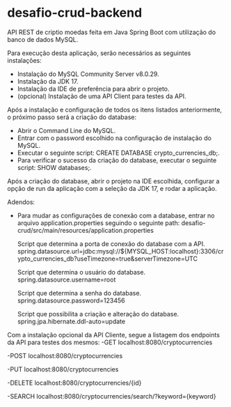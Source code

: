 # desafio-crud-backend
API REST de criptio moedas feita em Java Spring Boot com utilização do banco de dados MySQL.

Para execução desta aplicação, serão necessários as seguintes instalações:
- Instalação do MySQL Community Server v8.0.29.
- Instalação da JDK 17.
- Instalação da IDE de preferência para abrir o projeto.
- (opcional) Instalação de uma API Client para testes da API.

Após a instalação e configuração de todos os itens listados anteriormente, o próximo passo será a criação do database:
- Abrir o Command Line do MySQL.
- Entrar com o password escolhido na configuração de instalação do MySQL.
- Executar o seguinte script: 
  CREATE DATABASE crypto_currencies_db;.
- Para verificar o sucesso da criação do database, executar o seguinte script: 
  SHOW databases;.

Após a criação do database, abrir o projeto na IDE escolhida, configurar a opção de run da aplicação com a seleção da JDK 17, e rodar a aplicação.

Adendos:
- Para mudar as configurações de conexão com a database, entrar no arquivo application.properties seguindo o seguinte path: 
  desafio-crud/src/main/resources/application.properties
  
  Script que determina a porta de conexão do database com a API.
  spring.datasource.url=jdbc:mysql://${MYSQL_HOST:localhost}:3306/crypto_currencies_db?useTimezone=true&serverTimezone=UTC
  
  Script que determina o usuário do database.
  spring.datasource.username=root
  
  Script que determina a senha do database.
  spring.datasource.password=123456
  
  Script que possibilita a criação e alteração do database.
  spring.jpa.hibernate.ddl-auto=update
  
 Com a instalação opcional da API Cliente, segue a listagem dos endpoints da API para testes dos mesmos:
 -GET
  localhost:8080/cryptocurrencies
  
 -POST
  localhost:8080/cryptocurrencies
 
 -PUT
  localhost:8080/cryptocurrencies
  
 -DELETE
  localhost:8080/cryptocurrencies/{id}
  
 -SEARCH
  localhost:8080/cryptocurrencies/search/?keyword={keyword}

